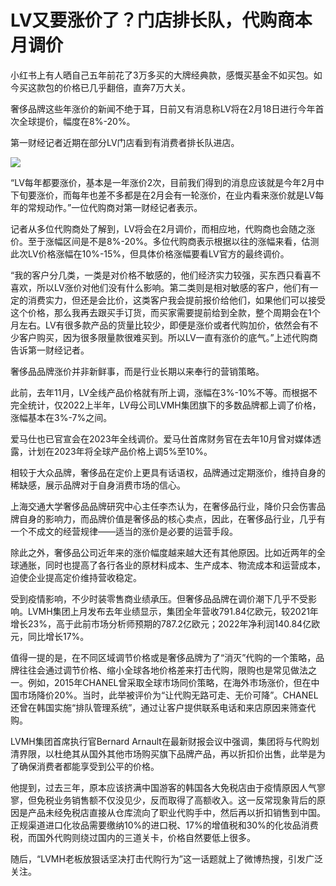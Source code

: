 # LV又要涨价了？门店排长队，代购商本月调价

小红书上有人晒自己五年前花了3万多买的大牌经典款，感慨买基金不如买包。如今买这款包的价格已几乎翻倍，直奔7万大关。

奢侈品牌这些年涨价的新闻不绝于耳，日前又有消息称LV将在2月18日进行今年首次全球提价，幅度在8%-20%。

第一财经记者近期在部分LV门店看到有消费者排长队进店。

![](https://inews.gtimg.com/newsapp_bt/0/15649385936/1000)

“LV每年都要涨价，基本是一年涨价2次，目前我们得到的消息应该就是今年2月中下旬要涨价，而每年也差不多都是在2月会有一轮涨价，在业内看来涨价就是LV每年的常规动作。”一位代购商对第一财经记者表示。

记者从多位代购商处了解到，LV将会在2月调价，而相应地，代购商也会随之涨价。至于涨幅区间是不是8%-20%。多位代购商表示根据以往的涨幅来看，估测此次LV价格涨幅在10%-15%，但具体价格涨幅要看LV官方的最终调价。

“我的客户分几类，一类是对价格不敏感的，他们经济实力较强，买东西只看喜不喜欢，所以LV涨价对他们没有什么影响。第二类则是相对敏感的客户，他们有一定的消费实力，但还是会比价，这类客户我会提前报价给他们，如果他们可以接受这个价格，那么我再去跟买手订货，而买家需要提前给到全款，整个周期会在1个月左右。LV有很多款产品的货量比较少，即便是涨价或者代购加价，依然会有不少客户购买，因为很多限量款很难买到。所以LV一直有涨价的底气。”上述代购商告诉第一财经记者。

奢侈品品牌涨价并非新鲜事，而是行业长期以来奉行的营销策略。

此前，去年11月，LV全线产品价格就有所上调，涨幅在3%-10%不等。而根据不完全统计，仅2022上半年，LV母公司LVMH集团旗下的多数品牌都上调了价格，涨幅基本在3%-7%之间。

爱马仕也已官宣会在2023年全线调价。爱马仕首席财务官在去年10月曾对媒体透露，计划在2023年将全球产品价格上调5%至10%。

相较于大众品牌，奢侈品在定价上更具有话语权，品牌通过定期涨价，维持自身的稀缺感，展示品牌对于自身消费市场的信心。

上海交通大学奢侈品品牌研究中心主任李杰认为，在奢侈品行业，降价只会伤害品牌自身的影响力，而品牌价值是奢侈品的核心卖点，因此，在奢侈品行业，几乎有一个不成文的经营规律——适当的涨价是必要的运营手段。

除此之外，奢侈品公司近年来的涨价幅度越来越大还有其他原因。比如近两年的全球通胀，同时也提高了各行各业的原材料成本、生产成本、物流成本和运营成本，迫使企业提高定价维持营收稳定。

受到疫情影响，不少时装零售商业绩承压。但奢侈品品牌在调价潮下几乎不受影响。LVMH集团上月发布去年业绩显示，集团全年营收791.84亿欧元，较2021年增长23%，高于此前市场分析师预期的787.2亿欧元；2022年净利润140.84亿欧元，同比增长17%。

值得一提的是，在不同区域调节价格或是奢侈品牌为了“消灭”代购的一个策略，品牌往往会通过调节价格、缩小全球各地价格差来打击代购，限购也是常见做法之一。例如，2015年CHANEL曾采取全球市场同价策略，在海外市场涨价，但在中国市场降价20%。当时，此举被评价为“让代购无路可走、无价可降”。CHANEL还曾在韩国实施“排队管理系统”，通过让客户提供联系电话和来店原因来筛查代购。

LVMH集团首席执行官Bernard
Arnault在最新财报会议中强调，集团将与代购划清界限，以杜绝其从国外其他市场购买旗下品牌产品，再以折扣价出售，此举是为了确保消费者都能享受到公平的价格。

他提到，过去三年，原本应该挤满中国游客的韩国各大免税店由于疫情原因人气寥寥，但免税业务销售额不仅没见少，反而取得了高额收入。这一反常现象背后的原因是产品未经免税店直接从仓库流向了职业代购手中，然后再以折扣销售到中国。正规渠道进口化妆品需要缴纳10%的进口税、17%的增值税和30%的化妆品消费税，而国外代购则绕过国内的三道关卡，价格自然要低上很多。

随后，“LVMH老板放狠话坚决打击代购行为”这一话题就上了微博热搜，引发广泛关注。

